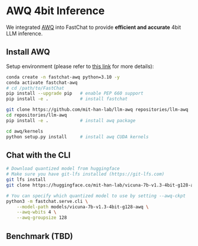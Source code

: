 # AWQ 4bit Inference

We integrated [AWQ](https://github.com/mit-han-lab/llm-awq) into FastChat to provide **efficient and accurate** 4bit LLM inference.

## Install AWQ

Setup environment (please refer to [this link](https://github.com/mit-han-lab/llm-awq#install) for more details):
```bash
conda create -n fastchat-awq python=3.10 -y
conda activate fastchat-awq
# cd /path/to/FastChat
pip install --upgrade pip   # enable PEP 660 support
pip install -e .			# install fastchat

git clone https://github.com/mit-han-lab/llm-awq repositories/llm-awq
cd repositories/llm-awq
pip install -e .			# install awq package

cd awq/kernels				
python setup.py install		# install awq CUDA kernels
```

## Chat with the CLI

```bash
# Download quantized model from huggingface
# Make sure you have git-lfs installed (https://git-lfs.com)
git lfs install
git clone https://huggingface.co/mit-han-lab/vicuna-7b-v1.3-4bit-g128-awq

# You can specify which quantized model to use by setting --awq-ckpt
python3 -m fastchat.serve.cli \
    --model-path models/vicuna-7b-v1.3-4bit-g128-awq \
    --awq-wbits 4 \
    --awq-groupsize 128 
```

## Benchmark (TBD)
